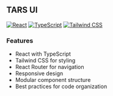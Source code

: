 ## TARS UI

[![React](https://img.shields.io/badge/React-v17.0.2-blue.svg)](https://reactjs.org/)
[![TypeScript](https://img.shields.io/badge/TypeScript-v4.1.2-blue.svg)](https://www.typescriptlang.org/)
[![Tailwind CSS](https://img.shields.io/badge/Tailwind_CSS-v2.2.7-green.svg)](https://tailwindcss.com/)


### Features

- React with TypeScript
- Tailwind CSS for styling
- React Router for navigation
- Responsive design
- Modular component structure
- Best practices for code organization


